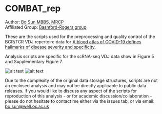 # COMBAT_rep
Author: [Bo Sun MBBS, MRCP](https://www.well.ox.ac.uk/people/bo-sun) <br/>
Affiliated Group: [Bashford-Rogers group](https://www.well.ox.ac.uk/research/research-groups/bashford-rogers)<br/>


These are the scripts used for the preprocessing and quality control of the BCR/TCR VDJ repertoire data for [A blood atlas of COVID-19 defines hallmarks of disease severity and specificity](https://doi.org/10.1016/j.cell.2022.01.012). <br/>

Analysis scripts are specific for the scRNA-seq VDJ data show in Figure 5 and Supplementary Figure 7. <br/>

![alt text](https://github.com/Nusob888/COMBAT_rep/blob/master/Figures/Figure_5.png)
![alt text](https://github.com/Nusob888/COMBAT_rep/blob/master/Figures/Figure_S7.png)

Due to the complexity of the original data storage structures, scripts are not an enclosed analysis and may not be directly applicable to public data releases. If you would like to discuss any aspect of the scripts for reproduction of this analysis - or for academic discussion/collaboration - please do not hesitate to contact me either via the issues tab, or via email: [bo.sun@well.ox.ac.uk](bo.sun@well.ox.ac.uk)


